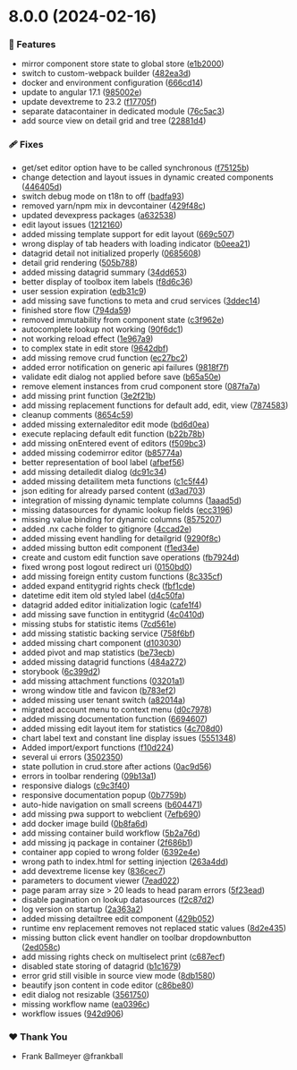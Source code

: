# 8.0.0 (2024-02-16)


### 🚀 Features

- mirror component store state to global store ([e1b2000](https://github.com/ballware/ballware-angular/commit/e1b2000))
- switch to custom-webpack builder ([482ea3d](https://github.com/ballware/ballware-angular/commit/482ea3d))
- docker and environment configuration ([666cd14](https://github.com/ballware/ballware-angular/commit/666cd14))
- update to angular 17.1 ([985002e](https://github.com/ballware/ballware-angular/commit/985002e))
- update devextreme to 23.2 ([f17705f](https://github.com/ballware/ballware-angular/commit/f17705f))
- separate datacontainer in dedicated module ([76c5ac3](https://github.com/ballware/ballware-angular/commit/76c5ac3))
- add source view on detail grid and tree ([22881d4](https://github.com/ballware/ballware-angular/commit/22881d4))

### 🩹 Fixes

- get/set editor option have to be called synchronous ([f75125b](https://github.com/ballware/ballware-angular/commit/f75125b))
- change detection and layout issues in dynamic created components ([446405d](https://github.com/ballware/ballware-angular/commit/446405d))
- switch debug mode on t18n to off ([badfa93](https://github.com/ballware/ballware-angular/commit/badfa93))
- removed yarn/npm mix in devcontainer ([429f48c](https://github.com/ballware/ballware-angular/commit/429f48c))
- updated devexpress packages ([a632538](https://github.com/ballware/ballware-angular/commit/a632538))
- edit layout issues ([1212160](https://github.com/ballware/ballware-angular/commit/1212160))
- added missing template support for edit layout ([669c507](https://github.com/ballware/ballware-angular/commit/669c507))
- wrong display of tab headers with loading indicator ([b0eea21](https://github.com/ballware/ballware-angular/commit/b0eea21))
- datagrid detail not initialized properly ([0685608](https://github.com/ballware/ballware-angular/commit/0685608))
- detail grid rendering ([505b788](https://github.com/ballware/ballware-angular/commit/505b788))
- added missing datagrid summary ([34dd653](https://github.com/ballware/ballware-angular/commit/34dd653))
- better display of toolbox item labels ([f8d6c36](https://github.com/ballware/ballware-angular/commit/f8d6c36))
- user session expiration ([edb31c9](https://github.com/ballware/ballware-angular/commit/edb31c9))
- add missing save functions to meta and crud services ([3ddec14](https://github.com/ballware/ballware-angular/commit/3ddec14))
- finished store flow ([794da59](https://github.com/ballware/ballware-angular/commit/794da59))
- removed immutability from component state ([c3f962e](https://github.com/ballware/ballware-angular/commit/c3f962e))
- autocomplete lookup not working ([90f6dc1](https://github.com/ballware/ballware-angular/commit/90f6dc1))
- not working reload effect ([1e967a9](https://github.com/ballware/ballware-angular/commit/1e967a9))
- to complex state in edit store ([9642dbf](https://github.com/ballware/ballware-angular/commit/9642dbf))
- add missing remove crud function ([ec27bc2](https://github.com/ballware/ballware-angular/commit/ec27bc2))
- added error notification on generic api failures ([9818f7f](https://github.com/ballware/ballware-angular/commit/9818f7f))
- validate edit dialog not applied before save ([b65a50e](https://github.com/ballware/ballware-angular/commit/b65a50e))
- remove element instances from crud component store ([087fa7a](https://github.com/ballware/ballware-angular/commit/087fa7a))
- add missing print function ([3e2f21b](https://github.com/ballware/ballware-angular/commit/3e2f21b))
- add missing replacement functions for default add, edit, view ([7874583](https://github.com/ballware/ballware-angular/commit/7874583))
- cleanup comments ([8654c59](https://github.com/ballware/ballware-angular/commit/8654c59))
- added missing externaleditor edit mode ([bd6d0ea](https://github.com/ballware/ballware-angular/commit/bd6d0ea))
- execute replacing default edit function ([b22b78b](https://github.com/ballware/ballware-angular/commit/b22b78b))
- add missing onEntered event of editors ([f509bc3](https://github.com/ballware/ballware-angular/commit/f509bc3))
- added missing codemirror editor ([b85774a](https://github.com/ballware/ballware-angular/commit/b85774a))
- better representation of bool label ([afbef56](https://github.com/ballware/ballware-angular/commit/afbef56))
- add missing detailedit dialog ([dc91c34](https://github.com/ballware/ballware-angular/commit/dc91c34))
- added missing detailitem meta functions ([c1c5f44](https://github.com/ballware/ballware-angular/commit/c1c5f44))
- json editing for already parsed content ([d3ad703](https://github.com/ballware/ballware-angular/commit/d3ad703))
- integration of missing dynamic template columns ([1aaad5d](https://github.com/ballware/ballware-angular/commit/1aaad5d))
- missing datasources for dynamic lookup fields ([ecc3196](https://github.com/ballware/ballware-angular/commit/ecc3196))
- missing value binding for dynamic columns ([8575207](https://github.com/ballware/ballware-angular/commit/8575207))
- added .nx cache folder to gitignore ([4ccad2e](https://github.com/ballware/ballware-angular/commit/4ccad2e))
- added missing event handling for detailgrid ([9290f8c](https://github.com/ballware/ballware-angular/commit/9290f8c))
- added missing button edit component ([f1ed34e](https://github.com/ballware/ballware-angular/commit/f1ed34e))
- create and custom edit function save operations ([fb7924d](https://github.com/ballware/ballware-angular/commit/fb7924d))
- fixed wrong post logout redirect uri ([0150bd0](https://github.com/ballware/ballware-angular/commit/0150bd0))
- add missing foreign entity custom functions ([8c335cf](https://github.com/ballware/ballware-angular/commit/8c335cf))
- added expand entitygrid rights check ([fbf1cde](https://github.com/ballware/ballware-angular/commit/fbf1cde))
- datetime edit item old styled label ([d4c50fa](https://github.com/ballware/ballware-angular/commit/d4c50fa))
- datagrid added editor initialization logic ([cafe1f4](https://github.com/ballware/ballware-angular/commit/cafe1f4))
- add missing save function in entitygrid ([4c0410d](https://github.com/ballware/ballware-angular/commit/4c0410d))
- missing stubs for statistic items ([7cd561e](https://github.com/ballware/ballware-angular/commit/7cd561e))
- add missing statistic backing service ([758f6bf](https://github.com/ballware/ballware-angular/commit/758f6bf))
- added missing chart component ([d103030](https://github.com/ballware/ballware-angular/commit/d103030))
- added pivot and map statistics ([be73ecb](https://github.com/ballware/ballware-angular/commit/be73ecb))
- added missing datagrid functions ([484a272](https://github.com/ballware/ballware-angular/commit/484a272))
- storybook ([6c399d2](https://github.com/ballware/ballware-angular/commit/6c399d2))
- add missing attachment functions ([03201a1](https://github.com/ballware/ballware-angular/commit/03201a1))
- wrong window title and favicon ([b783ef2](https://github.com/ballware/ballware-angular/commit/b783ef2))
- added missing user tenant switch ([a82014a](https://github.com/ballware/ballware-angular/commit/a82014a))
- migrated account menu to context menu ([d0c7978](https://github.com/ballware/ballware-angular/commit/d0c7978))
- added missing documentation function ([6694607](https://github.com/ballware/ballware-angular/commit/6694607))
- added missing edit layout item for statistics ([4c708d0](https://github.com/ballware/ballware-angular/commit/4c708d0))
- chart label text and constant line display issues ([5551348](https://github.com/ballware/ballware-angular/commit/5551348))
- Added import/export functions ([f10d224](https://github.com/ballware/ballware-angular/commit/f10d224))
- several ui errors ([3502350](https://github.com/ballware/ballware-angular/commit/3502350))
- state pollution in crud.store after actions ([0ac9d56](https://github.com/ballware/ballware-angular/commit/0ac9d56))
- errors in toolbar rendering ([09b13a1](https://github.com/ballware/ballware-angular/commit/09b13a1))
- responsive dialogs ([c9c3f40](https://github.com/ballware/ballware-angular/commit/c9c3f40))
- responsive documentation popup ([0b7759b](https://github.com/ballware/ballware-angular/commit/0b7759b))
- auto-hide navigation on small screens ([b604471](https://github.com/ballware/ballware-angular/commit/b604471))
- add missing pwa support to webclient ([7efb690](https://github.com/ballware/ballware-angular/commit/7efb690))
- add docker image build ([0b8fa6d](https://github.com/ballware/ballware-angular/commit/0b8fa6d))
- add missing container build workflow ([5b2a76d](https://github.com/ballware/ballware-angular/commit/5b2a76d))
- add missing jq package in container ([2f686b1](https://github.com/ballware/ballware-angular/commit/2f686b1))
- container app copied to wrong folder ([6392e4e](https://github.com/ballware/ballware-angular/commit/6392e4e))
- wrong path to index.html for setting injection ([263a4dd](https://github.com/ballware/ballware-angular/commit/263a4dd))
- add devextreme license key ([836cec7](https://github.com/ballware/ballware-angular/commit/836cec7))
- parameters to document viewer ([7ead022](https://github.com/ballware/ballware-angular/commit/7ead022))
- page param array size > 20 leads to head param errors ([5f23ead](https://github.com/ballware/ballware-angular/commit/5f23ead))
- disable pagination on lookup datasources ([f2c87d2](https://github.com/ballware/ballware-angular/commit/f2c87d2))
- log version on startup ([2a363a2](https://github.com/ballware/ballware-angular/commit/2a363a2))
- added missing detailtree edit component ([429b052](https://github.com/ballware/ballware-angular/commit/429b052))
- runtime env replacement removes not replaced static values ([8d2e435](https://github.com/ballware/ballware-angular/commit/8d2e435))
- missing button click event handler on toolbar dropdownbutton ([2ed058c](https://github.com/ballware/ballware-angular/commit/2ed058c))
- add missing rights check on multiselect print ([c687ecf](https://github.com/ballware/ballware-angular/commit/c687ecf))
- disabled state storing of datagrid ([b1c1679](https://github.com/ballware/ballware-angular/commit/b1c1679))
- error grid still visible in source view mode ([8db1580](https://github.com/ballware/ballware-angular/commit/8db1580))
- beautify json content in code editor ([c86be80](https://github.com/ballware/ballware-angular/commit/c86be80))
- edit dialog not resizable ([3561750](https://github.com/ballware/ballware-angular/commit/3561750))
- missing workflow name ([ea0396c](https://github.com/ballware/ballware-angular/commit/ea0396c))
- workflow issues ([942d906](https://github.com/ballware/ballware-angular/commit/942d906))

### ❤️  Thank You

- Frank Ballmeyer @frankball
